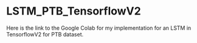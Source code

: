 # LSTM_PTB_TensorflowV2

Here is the link to the Google Colab for my implementation for an LSTM in TensorflowV2 for PTB dataset.
